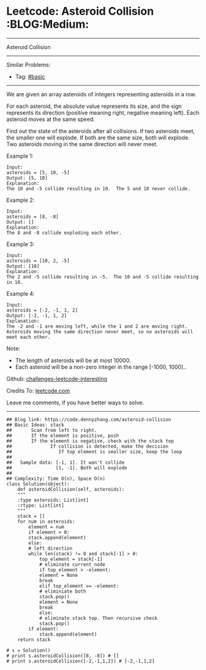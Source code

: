
# Leetcode: Asteroid Collision     :BLOG:Medium:

---

Asteroid Collision  

---

Similar Problems:  

-   Tag: [#basic](https://code.dennyzhang.com/category/basic)

---

We are given an array asteroids of integers representing asteroids in a row.  

For each asteroid, the absolute value represents its size, and the sign represents its direction (positive meaning right, negative meaning left). Each asteroid moves at the same speed.  

Find out the state of the asteroids after all collisions. If two asteroids meet, the smaller one will explode. If both are the same size, both will explode. Two asteroids moving in the same direction will never meet.  

Example 1:  

    Input: 
    asteroids = [5, 10, -5]
    Output: [5, 10]
    Explanation: 
    The 10 and -5 collide resulting in 10.  The 5 and 10 never collide.

Example 2:  

    Input: 
    asteroids = [8, -8]
    Output: []
    Explanation: 
    The 8 and -8 collide exploding each other.

Example 3:  

    Input: 
    asteroids = [10, 2, -5]
    Output: [10]
    Explanation: 
    The 2 and -5 collide resulting in -5.  The 10 and -5 collide resulting in 10.

Example 4:  

    Input: 
    asteroids = [-2, -1, 1, 2]
    Output: [-2, -1, 1, 2]
    Explanation: 
    The -2 and -1 are moving left, while the 1 and 2 are moving right.
    Asteroids moving the same direction never meet, so no asteroids will meet each other.

Note:  

-   The length of asteroids will be at most 10000.
-   Each asteroid will be a non-zero integer in the range [-1000, 1000]..

Github: [challenges-leetcode-interesting](https://github.com/DennyZhang/challenges-leetcode-interesting/tree/master/problems/asteroid-collision)  

Credits To: [leetcode.com](https://leetcode.com/problems/asteroid-collision/description/)  

Leave me comments, if you have better ways to solve.  

---

    ## Blog link: https://code.dennyzhang.com/asteroid-collision
    ## Basic Ideas: stack
    ##       Scan from left to right. 
    ##       If the element is positive, push
    ##       If the element is negative, check with the stack top
    ##              If collision is detected, make the decision
    ##                 If top element is smaller size, keep the loop
    ##
    ##   Sample data: [-1, 1]. It won't collide
    ##                [1, -1]. Both will explode
    ##
    ## Complexity: Time O(n), Space O(n)
    class Solution(object):
        def asteroidCollision(self, asteroids):
    	"""
    	:type asteroids: List[int]
    	:rtype: List[int]
    	"""
    	stack = []
    	for num in asteroids:
    	    element = num
    	    if element > 0:
    		stack.append(element)
    	    else:
    		# left direction
    		while len(stack) != 0 and stack[-1] > 0:
    		    top_element = stack[-1]
    		    # eliminate current node
    		    if top_element > -element:
    			element = None
    			break
    		    elif top_element == -element:
    			# eliminiate both
    			stack.pop()
    			element = None
    			break
    		    else:
    			# eliminate stack top. Then recursive check
    			stack.pop()
    		if element:
    		    stack.append(element)
    	return stack
    
    # s = Solution()
    # print s.asteroidCollision([8, -8]) # []
    # print s.asteroidCollision([-2,-1,1,2]) # [-2,-1,1,2]


